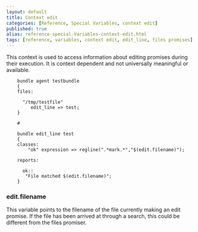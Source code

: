 ```yaml
---
layout: default
title: Context edit
categories: [Reference, Special Variables, context edit]
published: true
alias: reference-special-Variables-context-edit.html
tags: [reference, variables, context edit, edit_line, files promises]
---
```


This context is used to access information about editing promises during 
their execution. It is context dependent and not universally meaningful or 
available.

```cf3
    bundle agent testbundle
    {
    files:

      "/tmp/testfile"
         edit_line => test;
    }

    #

    bundle edit_line test
    {
    classes:
        "ok" expression => regline(".*mark.*","$(edit.filename)");

    reports:

      ok::
       "File matched $(edit.filename)";
    }
```

### edit.filename

This variable points to the filename of the file currently making an
edit promise. If the file has been arrived at through a search, this
could be different from the files promiser.
